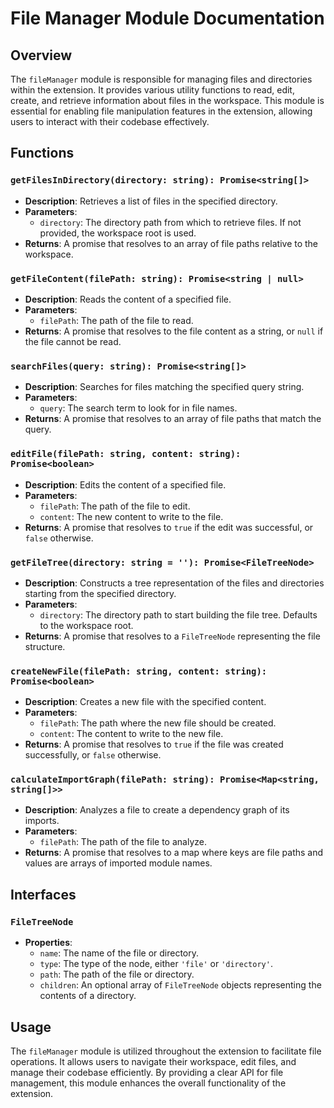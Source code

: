 # File Manager Module Documentation

## Overview
The `fileManager` module is responsible for managing files and directories within the extension. It provides various utility functions to read, edit, create, and retrieve information about files in the workspace. This module is essential for enabling file manipulation features in the extension, allowing users to interact with their codebase effectively.

## Functions

### `getFilesInDirectory(directory: string): Promise<string[]>`
- **Description**: Retrieves a list of files in the specified directory.
- **Parameters**:
  - `directory`: The directory path from which to retrieve files. If not provided, the workspace root is used.
- **Returns**: A promise that resolves to an array of file paths relative to the workspace.

### `getFileContent(filePath: string): Promise<string | null>`
- **Description**: Reads the content of a specified file.
- **Parameters**:
  - `filePath`: The path of the file to read.
- **Returns**: A promise that resolves to the file content as a string, or `null` if the file cannot be read.

### `searchFiles(query: string): Promise<string[]>`
- **Description**: Searches for files matching the specified query string.
- **Parameters**:
  - `query`: The search term to look for in file names.
- **Returns**: A promise that resolves to an array of file paths that match the query.

### `editFile(filePath: string, content: string): Promise<boolean>`
- **Description**: Edits the content of a specified file.
- **Parameters**:
  - `filePath`: The path of the file to edit.
  - `content`: The new content to write to the file.
- **Returns**: A promise that resolves to `true` if the edit was successful, or `false` otherwise.

### `getFileTree(directory: string = ''): Promise<FileTreeNode>`
- **Description**: Constructs a tree representation of the files and directories starting from the specified directory.
- **Parameters**:
  - `directory`: The directory path to start building the file tree. Defaults to the workspace root.
- **Returns**: A promise that resolves to a `FileTreeNode` representing the file structure.

### `createNewFile(filePath: string, content: string): Promise<boolean>`
- **Description**: Creates a new file with the specified content.
- **Parameters**:
  - `filePath`: The path where the new file should be created.
  - `content`: The content to write to the new file.
- **Returns**: A promise that resolves to `true` if the file was created successfully, or `false` otherwise.

### `calculateImportGraph(filePath: string): Promise<Map<string, string[]>>`
- **Description**: Analyzes a file to create a dependency graph of its imports.
- **Parameters**:
  - `filePath`: The path of the file to analyze.
- **Returns**: A promise that resolves to a map where keys are file paths and values are arrays of imported module names.

## Interfaces

### `FileTreeNode`
- **Properties**:
  - `name`: The name of the file or directory.
  - `type`: The type of the node, either `'file'` or `'directory'`.
  - `path`: The path of the file or directory.
  - `children`: An optional array of `FileTreeNode` objects representing the contents of a directory.

## Usage
The `fileManager` module is utilized throughout the extension to facilitate file operations. It allows users to navigate their workspace, edit files, and manage their codebase efficiently. By providing a clear API for file management, this module enhances the overall functionality of the extension.